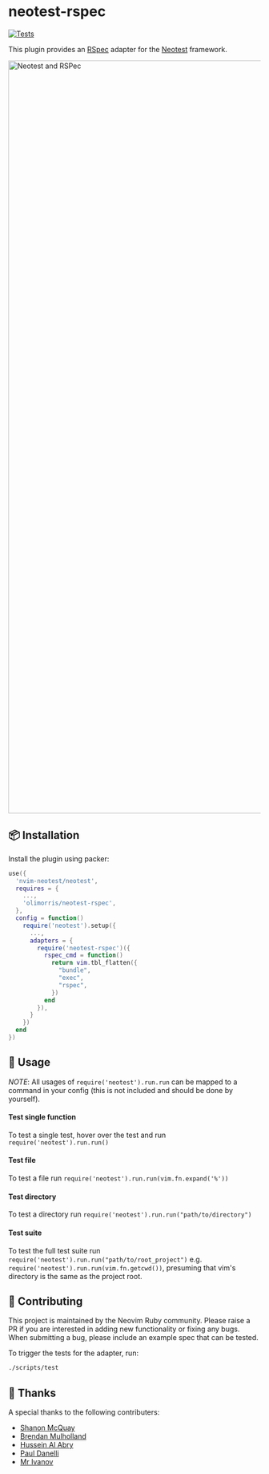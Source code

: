 # neotest-rspec

[![Tests](https://github.com/olimorris/neotest-rspec/actions/workflows/ci.yml/badge.svg?branch=main)](https://github.com/olimorris/neotest-rspec/actions/workflows/ci.yml)

This plugin provides an [RSpec](https://rspec.info) adapter for the [Neotest](https://github.com/nvim-neotest/neotest) framework.

<img width="1502" alt="Neotest and RSPec" src="https://user-images.githubusercontent.com/9512444/174159395-d4dc5e1e-9c3c-449f-b235-6fc8835fed5b.png">

## :package: Installation

Install the plugin using packer:

```lua
use({
  'nvim-neotest/neotest',
  requires = {
    ...,
    'olimorris/neotest-rspec',
  },
  config = function()
    require('neotest').setup({
      ...,
      adapters = {
        require('neotest-rspec')({
          rspec_cmd = function()
            return vim.tbl_flatten({
              "bundle",
              "exec",
              "rspec",
            })
          end
        }),
      }
    })
  end
})
```

## :rocket: Usage

_NOTE_: All usages of `require('neotest').run.run` can be mapped to a command in your config (this is not included and should be done by yourself).

#### Test single function

To test a single test, hover over the test and run `require('neotest').run.run()`

#### Test file

To test a file run `require('neotest').run.run(vim.fn.expand('%'))`

#### Test directory

To test a directory run `require('neotest').run.run("path/to/directory")`

#### Test suite

To test the full test suite run `require('neotest').run.run("path/to/root_project")`
e.g. `require('neotest').run.run(vim.fn.getcwd())`, presuming that vim's directory is the same as the project root.

## :gift: Contributing

This project is maintained by the Neovim Ruby community. Please raise a PR if you are interested in adding new functionality or fixing any bugs. When submitting a bug, please include an example spec that can be tested.

To trigger the tests for the adapter, run:

```sh
./scripts/test
```

## :clap: Thanks

A special thanks to the following contributers:

- [Shanon McQuay](https://github.com/compactcode)
- [Brendan Mulholland](https://github.com/bmulholland)
- [Hussein Al Abry](https://github.com/zidhuss)
- [Paul Danelli](https://github.com/prdanelli)
- [Mr Ivanov](https://github.com/alxekb)
